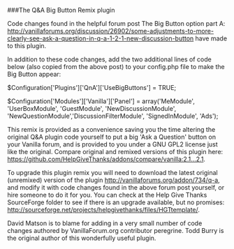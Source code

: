 ###The Q&A Big Button Remix plugin

Code changes found in the helpful forum post The Big Button option part A: http://vanillaforums.org/discussion/26902/some-adjustments-to-more-clearly-see-ask-a-question-in-q-a-1-2-1-new-discussion-button have made to this plugin. 

In addition to these code changes, add the two additional lines of code below (also copied from the above post) to your config.php file to make the Big Button appear: 

$Configuration['Plugins']['QnA']['UseBigButtons'] = TRUE;

$Configuration['Modules']['Vanilla']['Panel'] = array('MeModule', 'UserBoxModule', 'GuestModule', 'NewDiscussionModule', 'NewQuestionModule','DiscussionFilterModule', 'SignedInModule', 'Ads');

This remix is provided as a convenience saving you the time altering the original Q&A plugin code yourself to put a big 'Ask a Question' button on your Vanilla forum, and is provided to you under a GNU GPL2 license just like the original. Compare original and remixed versions of this plugin here: https://github.com/HelpGiveThanks/addons/compare/vanilla:2.1...2.1.

To upgrade this plugin remix you will need to download the latest original (unremixed) version of the plugin http://vanillaforums.org/addon/734/q-a, and modify it with code changes found in the above forum post yourself, or hire someone to do it for you. You can check at the Help Give Thanks SourceForge folder to see if there is an upgrade available, but no promises: http://sourceforge.net/projects/helpgivethanks/files/HGTtemplate/.

David Matson is to blame for adding in a very small number of code changes authored by VanillaForum.org contributor peregrine. Todd Burry is the original author of this wonderfully useful plugin.